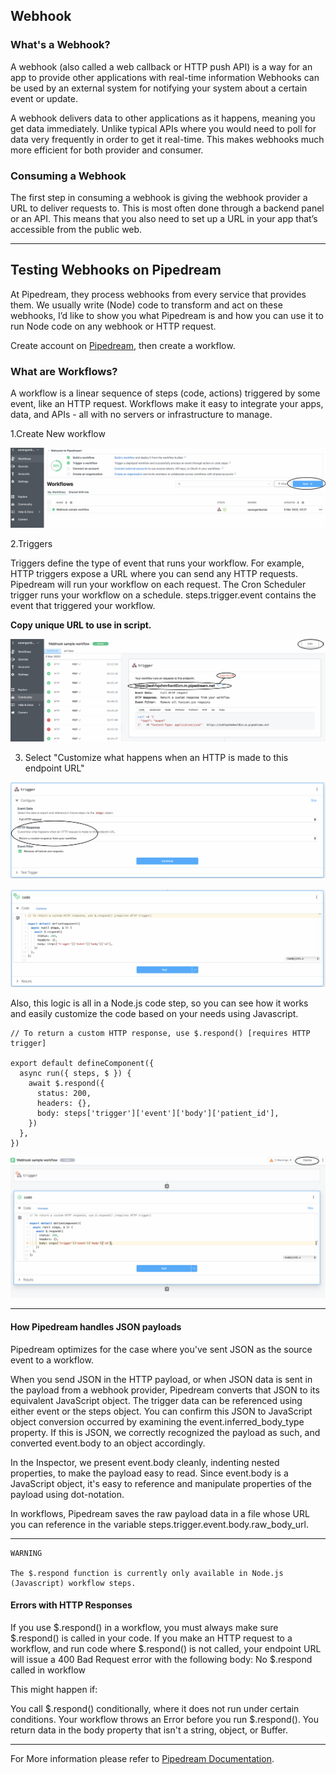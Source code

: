 ## Webhook

### What's a Webhook?
A webhook (also called a web callback or HTTP push API) is a way for an app to provide other applications with real-time information
Webhooks can be used by an external system for notifying your system about a certain event or update.

A webhook delivers data to other applications as it happens, meaning you get data immediately.
Unlike typical APIs where you would need to poll for data very frequently in order to get it real-time. 
This makes webhooks much more efficient for both provider and consumer.

### Consuming a Webhook
The first step in consuming a webhook is giving the webhook provider a URL to deliver requests to. 
This is most often done through a backend panel or an API. 
This means that you also need to set up a URL in your app that’s accessible from the public web.

---
## Testing Webhooks on Pipedream
At Pipedream, they process webhooks from every service that provides them. 
We usually write (Node) code to transform and act on these webhooks,
I’d like to show you what Pipedream is and how you can use it to run Node code on
any webhook or HTTP request.

Create account on 
[Pipedream](https://pipedream.com/), then create a workflow.

### What are Workflows?
A workflow is a linear sequence of steps (code, actions) triggered by some event, like an HTTP request.
Workflows make it easy to integrate your apps, data, and APIs - all with no servers or infrastructure to manage.

1.Create New workflow

![pipedream](../docs/static/webhook/create_workflow.png)

2.Triggers

Triggers define the type of event that runs your workflow.
For example, HTTP triggers expose a URL where you can send any HTTP requests.
Pipedream will run your workflow on each request. 
The Cron Scheduler trigger runs your workflow on a schedule.
steps.trigger.event contains the event that triggered your workflow.

**Copy unique URL to use in script.**

![pipedream](../docs/static/webhook/Trigger.png)

3. Select "Customize what happens when an HTTP is made to this endpoint URL"

![pipedream](../docs/static/webhook/trigger_config.png)


![pipedream](../docs/static/webhook/Nodejs_code.png)

Also, this logic is all in a Node.js code step, 
so you can see how it works and easily customize the code based on your needs using Javascript.
```
// To return a custom HTTP response, use $.respond() [requires HTTP trigger]

export default defineComponent({
  async run({ steps, $ }) {
    await $.respond({
      status: 200,
      headers: {},
      body: steps['trigger']['event']['body']['patient_id'],
    })
  },
})
```

![pipedream](../docs/static/webhook/deploy.png)


---
#### How Pipedream handles JSON payloads

Pipedream optimizes for the case where you've sent JSON as the source event to a workflow.

When you send JSON in the HTTP payload, or when JSON data is sent in the payload from a webhook provider, 
Pipedream converts that JSON to its equivalent JavaScript object. 
The trigger data can be referenced using either event or the steps object.
You can confirm this JSON to JavaScript object conversion occurred by examining the event.inferred_body_type property.
If this is JSON, we correctly recognized the payload as such, and converted event.body to an object accordingly.

In the Inspector, we present event.body cleanly, indenting nested properties, to make the payload easy to read.
Since event.body is a JavaScript object, it's easy to reference and manipulate properties of the payload using dot-notation.


In workflows, Pipedream saves the raw payload data in a file whose URL you can reference in the variable steps.trigger.event.body.raw_body_url.

---
```
WARNING

The $.respond function is currently only available in Node.js (Javascript) workflow steps.
```

#### Errors with HTTP Responses
If you use \$.respond() in a workflow, you must always make sure \$.respond() is called in your code. If you make an HTTP request to a workflow, and run code where \$.respond() is not called, your endpoint URL will issue a 400 Bad Request error with the following body:
No \$.respond called in workflow

This might happen if:

You call \$.respond() conditionally, where it does not run under certain conditions.
Your workflow throws an Error before you run \$.respond().
You return data in the body property that isn't a string, object, or Buffer.

---

For More information please refer to [Pipedream Documentation](https://pipedream.com/docs/).

